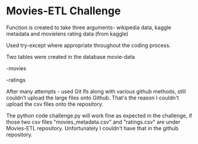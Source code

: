 # Movies-ETL Challenge


Function is created to take three arguments- wikipedia data, kaggle metadata and movielens rating data (from kaggle)

Used try-except where appropriate throughout the coding process.  

Two tables were created in the database movie-data

-movies

-ratings

After many attempts - used Git lfs along with various github methods, still couldn't upload the large files onto Github.  That's the reason I couldn't upload the csv files onto the repository.  

The python code challenge.py will work fine as expected in the challenge, if those two csv files "movies_metadata.csv" and "ratings.csv" are under Movies-ETL repository. Unfortunately I couldn't have that in the github repository.  

